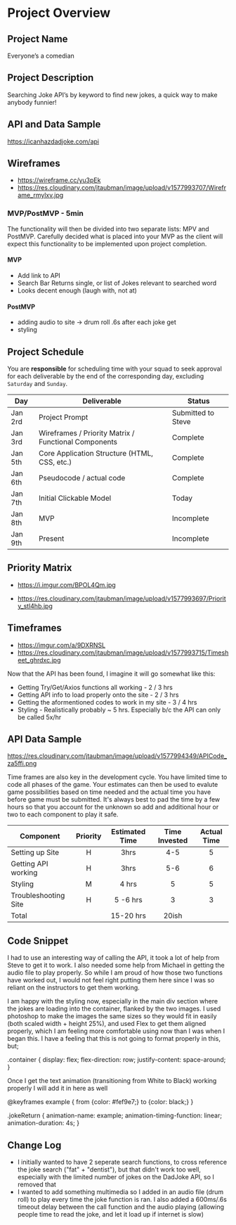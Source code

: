 # Project Overview

## Project Name

 Everyone’s a comedian

## Project Description

Searching Joke API’s by keyword to find new jokes, a quick way to make anybody funnier!

## API and Data Sample

https://icanhazdadjoke.com/api


## Wireframes

 - https://wireframe.cc/yu3pEk 
 - https://res.cloudinary.com/jtaubman/image/upload/v1577993707/Wireframe_rmylxv.jpg
 
### MVP/PostMVP - 5min

The functionality will then be divided into two separate lists: MPV and PostMVP.  Carefully decided what is placed into your MVP as the client will expect this functionality to be implemented upon project completion.  

#### MVP 

- Add link to API
- Search Bar Returns single, or list of Jokes relevant to searched word 
- Looks decent enough (laugh with, not at)

#### PostMVP 

- adding audio to site -> drum roll .6s after each joke get
- styling 

## Project Schedule 

You are **responsible** for scheduling time with your squad to seek approval for each deliverable by the end of the corresponding day, excluding `Saturday` and `Sunday`.

|  Day | Deliverable | Status
|---|---| ---|
|Jan 2rd| Project Prompt | Submitted to Steve
|Jan 3rd| Wireframes / Priority Matrix / Functional Components | Complete
|Jan 5th| Core Application Structure (HTML, CSS, etc.) | Complete
|Jan 6th| Pseudocode / actual code | Complete
|Jan 7th| Initial Clickable Model  | Today
|Jan 8th| MVP | Incomplete
|Jan 9th| Present | Incomplete

## Priority Matrix

- https://i.imgur.com/BPOL4Qm.jpg

- https://res.cloudinary.com/jtaubman/image/upload/v1577993697/Priority_stl4hb.jpg



## Timeframes

- https://imgur.com/a/9DXRNSL 
- https://res.cloudinary.com/jtaubman/image/upload/v1577993715/Timesheet_ghrdxc.jpg

Now that the API has been found, I imagine it will go somewhat like this:

- Getting Try/Get/Axios functions all working - 2 / 3 hrs
- Getting API info to load properly onto the site - 2 / 3 hrs
- Getting the aformentioned codes to work in my site - 3 / 4 hrs
- Styling - Realistically probably ~ 5 hrs. Especially b/c the API can only be called 5x/hr

## API Data Sample

https://res.cloudinary.com/jtaubman/image/upload/v1577994349/APICode_za5ffi.png


Time frames are also key in the development cycle.  You have limited time to code all phases of the game.  Your estimates can then be used to evalute game possibilities based on time needed and the actual time you have before game must be submitted. It's always best to pad the time by a few hours so that you account for the unknown so add and additional hour or two to each component to play it safe.

| Component | Priority | Estimated Time | Time Invested | Actual Time |
| --- | :---: |  :---: | :---: | :---: |
| Setting up Site| H | 3hrs| 4-5 |  5|
| Getting API working | H | 3hrs| 5-6 | 6 |
| Styling | M | 4 hrs| 5 |5  |
| Troubleshooting Site | H | 5 -6 hrs| 3 | 3 |
| Total |  | 15-20 hrs|20ish |  |


## Code Snippet

I had to use an interesting way of calling the API, it took a lot of help from Steve to get it to work. I also needed some help from Michael in getting the audio file to play properly. So while I am proud of how those two functions have worked out, I would not feel right putting them here since I was so reliant on the instructors to get them working. 

I am happy with the styling now, especially in the main div section where the jokes are loading into the container, flanked by the two images. I used photoshop to make the images the same sizes so they would fit in easily (both scaled width + height 25%), and used Flex to get them aligned properly, which I am feeling more comfortable using now than I was when I began this. 
I have a feeling that this is not going to format properly in this, but;

.container {
   display: flex;
   flex-direction: row;
   justify-content: space-around;
}

Once I get the text animation (transitioning from White to Black) working properly I will add it in here as well

@keyframes example {
    from {color: #fef9e7;}
    to {color: black;}
  }
    
  .jokeReturn { 
    animation-name: example;
    animation-timing-function: linear;
    animation-duration: 4s;
    }



## Change Log
- I initially wanted to have 2 seperate search functions, to cross reference the joke search ("fat" + "dentist"), but that didn't work too well, especially with the limited number of jokes on the DadJoke API, so I removed that
- I wanted to add something multimedia so I added in an audio file (drum roll) to play every time the joke function is ran. I also added a 600ms/.6s timeout delay between the call function and the audio playing (allowing people time to read the joke, and let it load up if internet is slow)
 
 
 
